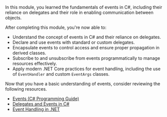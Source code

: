In this module, you learned the fundamentals of events in C#, including their reliance on delegates and their role in enabling communication between objects.

After completing this module, you're now able to:

- Understand the concept of events in C# and their reliance on delegates.  
- Declare and use events with standard or custom delegates.  
- Encapsulate events to control access and ensure proper propagation in derived classes.  
- Subscribe to and unsubscribe from events programmatically to manage resources effectively.  
- Apply modern .NET Core practices for event handling, including the use of `EventHandler` and custom `EventArgs` classes.  

Now that you have a basic understanding of events, consider reviewing the following resources.

- [Events (C# Programming Guide)](/dotnet/csharp/programming-guide/events/)  
- [Delegates and Events in C#](/dotnet/csharp/programming-guide/delegates-and-events/)  
- [Event Handling in .NET](/dotnet/standard/events/)
